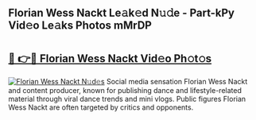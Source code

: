 ## Florian Wess Nackt Le𝚊k𝚎d N𝚞𝚍e - Part-kPy Vid𝚎o Le𝚊ks Photos mMrDP

# <h2><a href="http://fb6p4c.evod.top/?m=Florian+Wess+Nackt">🔗 👉🔴 Florian Wess Nackt Vid𝚎o Ph𝚘t𝚘s</a></h2>

[![Florian Wess Nackt N𝚞d𝚎s](https://i.imgur.com/8V9OHl7.gif)](http://fb6p4c.evod.top/?m=Florian+Wess+Nackt)
Social media sensation Florian Wess Nackt and content producer, known for publishing dance and lifestyle-related material through viral dance trends and mini vlogs. Public figures Florian Wess Nackt are often targeted by critics and opponents. 
